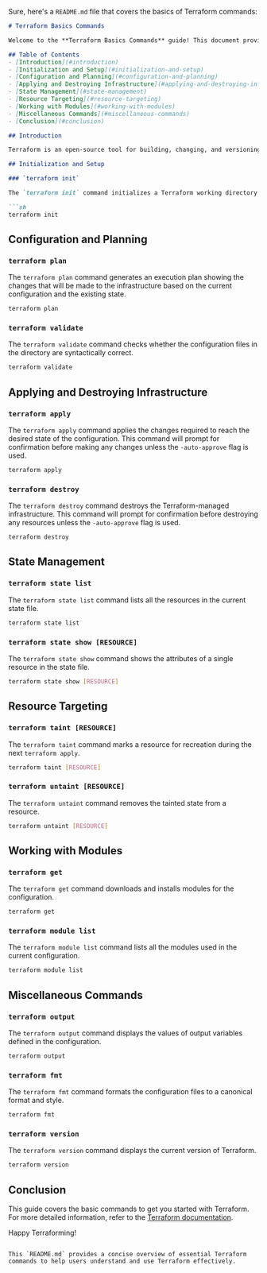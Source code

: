 Sure, here's a `README.md` file that covers the basics of Terraform commands:

```markdown
# Terraform Basics Commands

Welcome to the **Terraform Basics Commands** guide! This document provides an overview of fundamental Terraform commands that will help you get started with Terraform for infrastructure as code.

## Table of Contents
- [Introduction](#introduction)
- [Initialization and Setup](#initialization-and-setup)
- [Configuration and Planning](#configuration-and-planning)
- [Applying and Destroying Infrastructure](#applying-and-destroying-infrastructure)
- [State Management](#state-management)
- [Resource Targeting](#resource-targeting)
- [Working with Modules](#working-with-modules)
- [Miscellaneous Commands](#miscellaneous-commands)
- [Conclusion](#conclusion)

## Introduction

Terraform is an open-source tool for building, changing, and versioning infrastructure safely and efficiently. It allows you to define your infrastructure as code, enabling you to automate the provisioning and management of cloud resources.

## Initialization and Setup

### `terraform init`

The `terraform init` command initializes a Terraform working directory by creating initial files and downloading the necessary provider plugins.

```sh
terraform init
```

## Configuration and Planning

### `terraform plan`

The `terraform plan` command generates an execution plan showing the changes that will be made to the infrastructure based on the current configuration and the existing state.

```sh
terraform plan
```

### `terraform validate`

The `terraform validate` command checks whether the configuration files in the directory are syntactically correct.

```sh
terraform validate
```

## Applying and Destroying Infrastructure

### `terraform apply`

The `terraform apply` command applies the changes required to reach the desired state of the configuration. This command will prompt for confirmation before making any changes unless the `-auto-approve` flag is used.

```sh
terraform apply
```

### `terraform destroy`

The `terraform destroy` command destroys the Terraform-managed infrastructure. This command will prompt for confirmation before destroying any resources unless the `-auto-approve` flag is used.

```sh
terraform destroy
```

## State Management

### `terraform state list`

The `terraform state list` command lists all the resources in the current state file.

```sh
terraform state list
```

### `terraform state show [RESOURCE]`

The `terraform state show` command shows the attributes of a single resource in the state file.

```sh
terraform state show [RESOURCE]
```

## Resource Targeting

### `terraform taint [RESOURCE]`

The `terraform taint` command marks a resource for recreation during the next `terraform apply`.

```sh
terraform taint [RESOURCE]
```

### `terraform untaint [RESOURCE]`

The `terraform untaint` command removes the tainted state from a resource.

```sh
terraform untaint [RESOURCE]
```

## Working with Modules

### `terraform get`

The `terraform get` command downloads and installs modules for the configuration.

```sh
terraform get
```

### `terraform module list`

The `terraform module list` command lists all the modules used in the current configuration.

```sh
terraform module list
```

## Miscellaneous Commands

### `terraform output`

The `terraform output` command displays the values of output variables defined in the configuration.

```sh
terraform output
```

### `terraform fmt`

The `terraform fmt` command formats the configuration files to a canonical format and style.

```sh
terraform fmt
```

### `terraform version`

The `terraform version` command displays the current version of Terraform.

```sh
terraform version
```

## Conclusion

This guide covers the basic commands to get you started with Terraform. For more detailed information, refer to the [Terraform documentation](https://www.terraform.io/docs/index.html).

Happy Terraforming!
```

This `README.md` provides a concise overview of essential Terraform commands to help users understand and use Terraform effectively.
